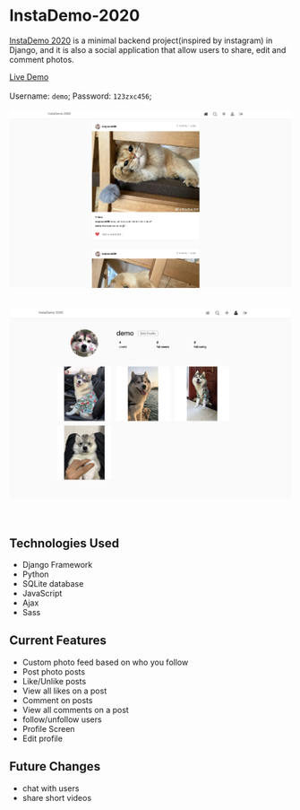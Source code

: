 # InstaDemo-2020
[InstaDemo 2020](https://boiling-hamlet-70586.herokuapp.com/) is a minimal backend project(inspired by instagram) in Django, and it is also a social application that allow users to share, edit and comment photos. 

[Live Demo](https://stracker-app-50523.herokuapp.com/#/)<br/><br/> Username: `demo`; Password: `123zxc456`; <br/><br/>
![Dashpage 1111](static/images/1111.png)<br/><br/><br/>
![Dashpage 2222](static/images/2222.png)<br/><br/><br/>

## Technologies Used

- Django Framework
- Python
- SQLite database
- JavaScript
- Ajax
- Sass

## Current Features

- Custom photo feed based on who you follow
- Post photo posts
- Like/Unlike posts
- View all likes on a post
- Comment on posts
- View all comments on a post
- follow/unfollow users
- Profile Screen
- Edit profile

## Future Changes
- chat with users
- share short videos
